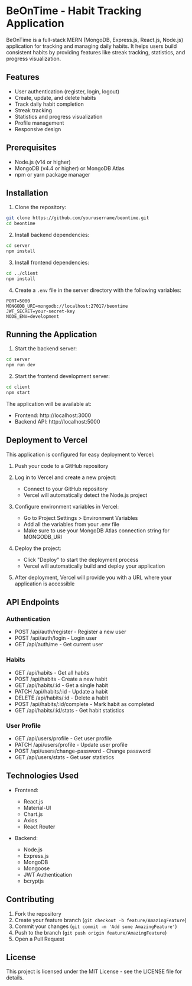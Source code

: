 # BeOnTime - Habit Tracking Application

BeOnTime is a full-stack MERN (MongoDB, Express.js, React.js, Node.js) application for tracking and managing daily habits. It helps users build consistent habits by providing features like streak tracking, statistics, and progress visualization.

## Features

- User authentication (register, login, logout)
- Create, update, and delete habits
- Track daily habit completion
- Streak tracking
- Statistics and progress visualization
- Profile management
- Responsive design

## Prerequisites

- Node.js (v14 or higher)
- MongoDB (v4.4 or higher) or MongoDB Atlas
- npm or yarn package manager

## Installation

1. Clone the repository:

```bash
git clone https://github.com/yourusername/beontime.git
cd beontime
```

2. Install backend dependencies:

```bash
cd server
npm install
```

3. Install frontend dependencies:

```bash
cd ../client
npm install
```

4. Create a `.env` file in the server directory with the following variables:

```
PORT=5000
MONGODB_URI=mongodb://localhost:27017/beontime
JWT_SECRET=your-secret-key
NODE_ENV=development
```

## Running the Application

1. Start the backend server:

```bash
cd server
npm run dev
```

2. Start the frontend development server:

```bash
cd client
npm start
```

The application will be available at:

- Frontend: http://localhost:3000
- Backend API: http://localhost:5000

## Deployment to Vercel

This application is configured for easy deployment to Vercel:

1. Push your code to a GitHub repository

2. Log in to Vercel and create a new project:
   - Connect to your GitHub repository
   - Vercel will automatically detect the Node.js project

3. Configure environment variables in Vercel:
   - Go to Project Settings > Environment Variables
   - Add all the variables from your .env file
   - Make sure to use your MongoDB Atlas connection string for MONGODB_URI

4. Deploy the project:
   - Click "Deploy" to start the deployment process
   - Vercel will automatically build and deploy your application

5. After deployment, Vercel will provide you with a URL where your application is accessible

## API Endpoints

### Authentication

- POST /api/auth/register - Register a new user
- POST /api/auth/login - Login user
- GET /api/auth/me - Get current user

### Habits

- GET /api/habits - Get all habits
- POST /api/habits - Create a new habit
- GET /api/habits/:id - Get a single habit
- PATCH /api/habits/:id - Update a habit
- DELETE /api/habits/:id - Delete a habit
- POST /api/habits/:id/complete - Mark habit as completed
- GET /api/habits/:id/stats - Get habit statistics

### User Profile

- GET /api/users/profile - Get user profile
- PATCH /api/users/profile - Update user profile
- POST /api/users/change-password - Change password
- GET /api/users/stats - Get user statistics

## Technologies Used

- Frontend:

  - React.js
  - Material-UI
  - Chart.js
  - Axios
  - React Router

- Backend:
  - Node.js
  - Express.js
  - MongoDB
  - Mongoose
  - JWT Authentication
  - bcryptjs

## Contributing

1. Fork the repository
2. Create your feature branch (`git checkout -b feature/AmazingFeature`)
3. Commit your changes (`git commit -m 'Add some AmazingFeature'`)
4. Push to the branch (`git push origin feature/AmazingFeature`)
5. Open a Pull Request

## License

This project is licensed under the MIT License - see the LICENSE file for details.
